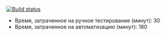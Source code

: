 [![Build status](https://ci.appveyor.com/api/projects/status/5pkayf4cgs8awkm3?svg=true)](https://ci.appveyor.com/project/Lis/test-mode)

- Время, затраченное на ручное тестирование (минут): 30
- Время, затраченное на автоматизацию (минут): 180
